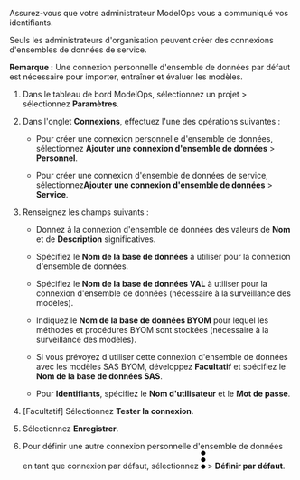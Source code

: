 Assurez-vous que votre administrateur ModelOps vous a communiqué vos identifiants.

Seuls les administrateurs d'organisation peuvent créer des connexions d'ensembles de données de service.

**Remarque :** Une connexion personnelle d'ensemble de données par défaut est nécessaire pour importer, entraîner et évaluer les modèles.

1.  Dans le tableau de bord ModelOps, sélectionnez un projet \> sélectionnez **Paramètres**.

2.  Dans l'onglet **Connexions**, effectuez l'une des opérations suivantes :

    -   Pour créer une connexion personnelle d'ensemble de données, sélectionnez **Ajouter une connexion d'ensemble de données** \> **Personnel**.

    -   Pour créer une connexion d'ensemble de données de service, sélectionnez**Ajouter une connexion d'ensemble de données** \> **Service**.

3.  Renseignez les champs suivants :

    -   Donnez à la connexion d'ensemble de données des valeurs de **Nom** et de **Description** significatives.

    -   Spécifiez le **Nom de la base de données** à utiliser pour la connexion d'ensemble de données.

    -   Spécifiez le **Nom de la base de données VAL** à utiliser pour la connexion d'ensemble de données (nécessaire à la surveillance des modèles).

    -   Indiquez le **Nom de la base de données BYOM** pour lequel les méthodes et procédures BYOM sont stockées (nécessaire à la surveillance des modèles).

    -   Si vous prévoyez d'utiliser cette connexion d'ensemble de données avec les modèles SAS BYOM, développez **Facultatif** et spécifiez le **Nom de la base de données SAS**.

    -   Pour **Identifiants**, spécifiez le **Nom d'utilisateur** et le **Mot de passe**.

4.  \[Facultatif\] Sélectionnez **Tester la connexion**.

5.  Sélectionnez **Enregistrer**.

6.  Pour définir une autre connexion personnelle d'ensemble de données en tant que connexion par défaut, sélectionnez ![kebab menu](Images/zsz1597101912145.svg) \> **Définir par défaut**.
